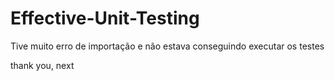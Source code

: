 # Effective-Unit-Testing

Tive muito erro de importação e não estava conseguindo executar os testes

thank you, next
